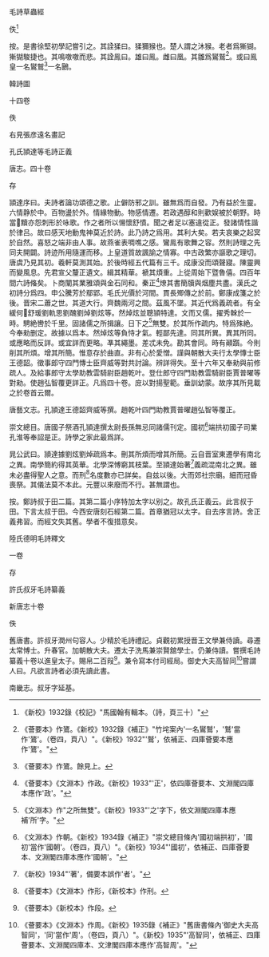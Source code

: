 毛詩草蟲經

佚[^1]

按。是書徐堅初學記嘗引之。其詮猱曰。猱獮猴也。楚人謂之沐猴。老者爲獑猢。獑猢駿捷也。其鳴噭噭而悲。其詮鳯曰。雄曰鳯。雌曰凰。其雛爲鸑鷲[^2]。或曰鳯皇一名鸑鷲[^3]一名鶠。

韓詩圖

十四卷

佚

右見張彦遠名畫記

孔氏頴達等毛詩正義

唐志。四十卷

存

頴達序曰。夫詩者論功頌德之歌。止僻防邪之訓。雖無爲而自發。乃有益於生靈。六情静於中。百物盪於外。情緣物動。物感情遷。若政遇醇和則歡娱被於朝野。時當𢡖黷亦怨刺形於咏歌。作之者所以愓懷舒憤。聞之者足以塞違從正。發諸情性諧於律吕。故曰感天地動鬼神莫近於詩。此乃詩之爲用。其利大矣。若夫哀樂之起㝠於自然。喜怒之端非由人事。故燕雀表啁噍之感。鸞鳯有歌舞之容。然則詩理之先同夫開闢。詩迹所用隨運而移。上皇道質故諷諭之情寡。中古政繁亦謳歌之理切。唐虞乃見其初。羲軒莫測其始。於後時經五代篇有三千。成康没而頌聲寢。陳靈興而變風息。先君宣父釐正遺文。緝其精華。褫其煩重。上從周始下暨魯僖。四百年間六詩偹矣。卜商闡其業雅頌與金石同和。秦正[^4]燎其書簡牘與烟塵共盡。漢氏之初詩分爲四。申公騰芳於鄢郢。毛氏光價於河間。貫長𡖖傳之於前。鄭康成箋之於後。晋宋二蕭之世。其道大行。齊魏兩河之間。茲風不墜。其近代爲義疏者。有全緩何𠃴舒瑗劉軌思劉醜劉焯劉炫等。然焯炫並聰頴特達。文而又儒。擢秀榦於一時。騁絶轡於千里。固諸儒之所揖讓。日下之[^5]無雙。於其所作疏内。特爲殊絶。今奉勑删定。故據以爲本。然焯炫等負恃才氣。輕鄙先達。同其所異。異其所同。或應略而反詳。或宜詳而更略。凖其繩墨。差忒未免。勘其會同。時有顚躓。今則削其所煩。增其所簡。惟意存於曲直。非有心於愛憎。謹與朝散大夫行太學慱士臣王德韶。徵事郎守四門慱士臣齊威等對共討論。辨詳得失。至十六年又奉勑與前修疏人。及給事郎守太學助教雲騎尉臣趙乾叶。登仕郎守四門助教雲騎尉臣賈普曜等對勑。使趙弘智覆更詳正。凡爲四十卷。庻以對揚聖範。垂訓幼蒙。故序其所見載之於卷首云爾。

唐藝文志。孔頴達王德韶齊威等撰。趙乾叶四門助教賈普曜趙弘智等覆正。

崇文總目。唐國子祭酒孔頴達撰太尉長孫無忌同諸儒刊定。國初[^6]端拱初國子司業孔淮等奉詔是正。詩學之家此最爲詳。

晁公武曰。頴達據劉炫劉焯疏爲本。刪其所煩而增其所簡。云自晋室東遷學有南北之異。南學簡約得其英華。北學深愽窮其枝葉。至頴達始著[^7]義疏混南北之異。雖未必盡得聖人之意。而刑[^8]名度數亦已詳矣。自兹以後。大而郊社宗廟。細而冠昏喪祭。其儀法莫不本此。元豐以來廢而不行。甚無謂也。

按。鄭詩叔于田二篇。其第二篇小序特加太字以别之。故孔氏正義云。此言叔于田。下言太叔于田。今西安唐刻石經第二篇。首章猶冠以太字。自去序言詩。舍正義弗習。而經文失其舊。學者不復措意矣。

陸氏德明毛詩釋文

一卷

存

許氏叔牙毛詩纂義

新唐志十卷

佚

舊唐書。許叔牙潤州句容人。少精於毛詩禮記。貞觀初累授晋王文學兼侍讀。尋遷太常愽士。升春官。加朝散大夫。遷太子洗馬兼崇賢舘學士。仍兼侍讀。嘗撰毛詩纂義十卷以進皇太子。賜帛二百叚[^9]。兼令寫本付司經局。御史大夫高智同[^10]嘗謂人曰。凡欲言詩者必須先讀此書。

南畿志。叔牙字延基。

[^1]: 《新校》1932錄《校記》"馬國翰有輯本。（詩，頁三十）"

[^2]: 《薈要本》作鷟。《新校》1932錄《補正》"竹垞案內'一名鸑鷲'，'鷲'當作'鷟'。（卷四，頁八）"。《新校》1932"'鷲'，依補正、四庫薈要本應作'鷟'。"

[^3]: 《薈要本》作鷟。餘見上。

[^4]: 《薈要本》《文淵本》作政。《新校》1933"'正'，依四庫薈要本、文淵閣四庫本應作'政'。"

[^5]: 《文淵本》作"之所無雙"。《新校》1933"'之'字下，依文淵閣四庫本應補'所'字。"

[^6]: 《文淵本》作朝。《新校》1934錄《補正》"崇文總目條內'國初端拱初'，'國初'當作'國朝'。（卷四，頁八）"。《新校》1934"'國初'，依補正、四庫薈要本、文淵閣四庫本應作'國朝'。"

[^7]: 《新校》1934"'著'，備要本誤作'者'。"

[^8]: 《薈要本》《文淵本》作形，《新校本》作刑。

[^9]: 《薈要本》《新校本》作段。

[^10]: 《薈要本》《文淵本》作周。《新校》1935錄《補正》"舊唐書條內'御史大夫高智同'，'同'當作'周'。（卷四，頁八）"。《新校》1935"'高智同'，依補正、四庫薈要本、文淵閣四庫本、文津閣四庫本應作'高智周'。"

